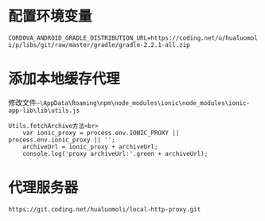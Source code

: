 # 

# 配置环境变量
`CORDOVA_ANDROID_GRADLE_DISTRIBUTION_URL=https://coding.net/u/hualuomoli/p/libs/git/raw/master/gradle/gradle-2.2.1-all.zip`

# 添加本地缓存代理
修改文件`~\AppData\Roaming\npm\node_modules\ionic\node_modules\ionic-app-lib\lib\utils.js`
```
Utils.fetchArchive方法<br>
    var ionic_proxy = process.env.IONIC_PROXY || process.env.ionic_proxy || '';
    archiveUrl = ionic_proxy + archiveUrl;
    console.log('proxy archiveUrl:'.green + archiveUrl);
```

# 代理服务器
`https://git.coding.net/hualuomoli/local-http-proxy.git`